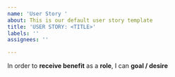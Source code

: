 ```yaml
---
name: 'User Story '
about: This is our default user story template
title: 'USER STORY: <TITLE>'
labels: ''
assignees: ''

---
```


In order to **receive benefit** as a **role**, I can **goal / desire**

